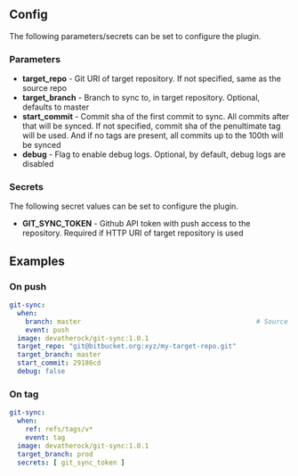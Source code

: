## Config
The following parameters/secrets can be set to configure the plugin.

### Parameters
* **target_repo** - Git URI of target repository. If not specified, same as the source repo
* **target_branch** - Branch to sync to, in target repository. Optional, defaults to master
* **start_commit** - Commit sha of the first commit to sync. All commits after that will be synced. If not specified, 
commit sha of the penultimate tag will be used. And if no tags are present, all commits up to the 100th will be synced
* **debug** - Flag to enable debug logs. Optional, by default, debug logs are disabled

### Secrets

The following secret values can be set to configure the plugin.

* **GIT_SYNC_TOKEN** - Github API token with push access to the repository. Required if HTTP URI of target repository 
is used

## Examples
### On push

```yaml
git-sync:
  when:
    branch: master                                            # Source branch
    event: push
  image: devatherock/git-sync:1.0.1
  target_repo: "git@bitbucket.org:xyz/my-target-repo.git"
  target_branch: master
  start_commit: 29186cd
  debug: false
```

### On tag

```yaml
git-sync:
  when:
    ref: refs/tags/v*
    event: tag
  image: devatherock/git-sync:1.0.1
  target_branch: prod
  secrets: [ git_sync_token ]
```